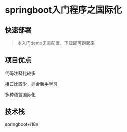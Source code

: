 # springboot入门程序之国际化

## 快速部署

>本入门demo无需配置，下载即可跑起来

## 项目优点

代码注释比较多

接口比较少，适合新手学习

多种语言国际化

## 技术栈

springboot+i18n



